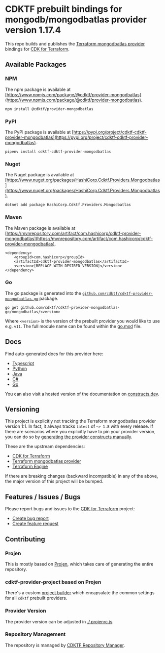 # CDKTF prebuilt bindings for mongodb/mongodbatlas provider version 1.17.4

This repo builds and publishes the [Terraform mongodbatlas provider](https://registry.terraform.io/providers/mongodb/mongodbatlas/1.17.4/docs) bindings for [CDK for Terraform](https://cdk.tf).

## Available Packages

### NPM

The npm package is available at [https://www.npmjs.com/package/@cdktf/provider-mongodbatlas](https://www.npmjs.com/package/@cdktf/provider-mongodbatlas).

`npm install @cdktf/provider-mongodbatlas`

### PyPI

The PyPI package is available at [https://pypi.org/project/cdktf-cdktf-provider-mongodbatlas](https://pypi.org/project/cdktf-cdktf-provider-mongodbatlas).

`pipenv install cdktf-cdktf-provider-mongodbatlas`

### Nuget

The Nuget package is available at [https://www.nuget.org/packages/HashiCorp.Cdktf.Providers.Mongodbatlas](https://www.nuget.org/packages/HashiCorp.Cdktf.Providers.Mongodbatlas).

`dotnet add package HashiCorp.Cdktf.Providers.Mongodbatlas`

### Maven

The Maven package is available at [https://mvnrepository.com/artifact/com.hashicorp/cdktf-provider-mongodbatlas](https://mvnrepository.com/artifact/com.hashicorp/cdktf-provider-mongodbatlas).

```
<dependency>
    <groupId>com.hashicorp</groupId>
    <artifactId>cdktf-provider-mongodbatlas</artifactId>
    <version>[REPLACE WITH DESIRED VERSION]</version>
</dependency>
```

### Go

The go package is generated into the [`github.com/cdktf/cdktf-provider-mongodbatlas-go`](https://github.com/cdktf/cdktf-provider-mongodbatlas-go) package.

`go get github.com/cdktf/cdktf-provider-mongodbatlas-go/mongodbatlas/<version>`

Where `<version>` is the version of the prebuilt provider you would like to use e.g. `v11`. The full module name can be found
within the [go.mod](https://github.com/cdktf/cdktf-provider-mongodbatlas-go/blob/main/mongodbatlas/go.mod#L1) file.

## Docs

Find auto-generated docs for this provider here:

* [Typescript](./docs/API.typescript.md)
* [Python](./docs/API.python.md)
* [Java](./docs/API.java.md)
* [C#](./docs/API.csharp.md)
* [Go](./docs/API.go.md)

You can also visit a hosted version of the documentation on [constructs.dev](https://constructs.dev/packages/@cdktf/provider-mongodbatlas).

## Versioning

This project is explicitly not tracking the Terraform mongodbatlas provider version 1:1. In fact, it always tracks `latest` of `~> 1.8` with every release. If there are scenarios where you explicitly have to pin your provider version, you can do so by [generating the provider constructs manually](https://cdk.tf/imports).

These are the upstream dependencies:

* [CDK for Terraform](https://cdk.tf)
* [Terraform mongodbatlas provider](https://registry.terraform.io/providers/mongodb/mongodbatlas/1.17.4)
* [Terraform Engine](https://terraform.io)

If there are breaking changes (backward incompatible) in any of the above, the major version of this project will be bumped.

## Features / Issues / Bugs

Please report bugs and issues to the [CDK for Terraform](https://cdk.tf) project:

* [Create bug report](https://cdk.tf/bug)
* [Create feature request](https://cdk.tf/feature)

## Contributing

### Projen

This is mostly based on [Projen](https://github.com/projen/projen), which takes care of generating the entire repository.

### cdktf-provider-project based on Projen

There's a custom [project builder](https://github.com/cdktf/cdktf-provider-project) which encapsulate the common settings for all `cdktf` prebuilt providers.

### Provider Version

The provider version can be adjusted in [./.projenrc.js](./.projenrc.js).

### Repository Management

The repository is managed by [CDKTF Repository Manager](https://github.com/cdktf/cdktf-repository-manager/).
